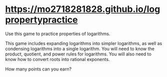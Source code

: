 # https://mo2718281828.github.io/logpropertypractice

Use this game to practice properties of logarithms.

This game includes expanding logarithms into simpler logarithms, as well as condensing logarithms into a single logarithm. You will need to know the product, quotient, and power rules for logarithms. You will also need to know how to convert roots into rational exponents.

How many points can you earn?
